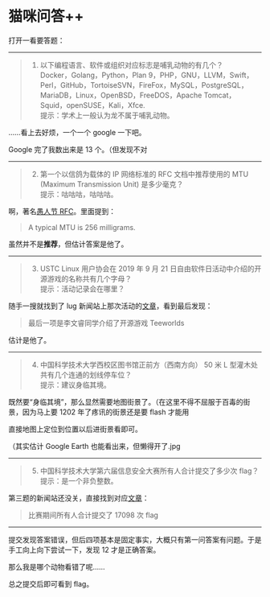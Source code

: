 # 猫咪问答++

打开一看要答题：

<hr>

> 1. 以下编程语言、软件或组织对应标志是哺乳动物的有几个？  
Docker，Golang，Python，Plan 9，PHP，GNU，LLVM，Swift，Perl，GitHub，TortoiseSVN，FireFox，MySQL，PostgreSQL，MariaDB，Linux，OpenBSD，FreeDOS，Apache Tomcat，Squid，openSUSE，Kali，Xfce.  
提示：学术上一般认为龙不属于哺乳动物。

……看上去好烦，一个一个 google 一下吧。

Google 完了我数出来是 13 个。（但发现不对

<hr>

> 2. 第一个以信鸽为载体的 IP 网络标准的 RFC 文档中推荐使用的 MTU (Maximum Transmission Unit) 是多少毫克？  
提示：咕咕咕，咕咕咕。

啊，著名[愚人节 RFC](https://tools.ietf.org/html/rfc1149)。里面提到：

> A typical MTU is 256 milligrams.

虽然并不是<b>推荐</b>，但估计答案是他了。

<hr>

> 3. USTC Linux 用户协会在 2019 年 9 月 21 日自由软件日活动中介绍的开源游戏的名称共有几个字母？  
提示：活动记录会在哪里？

随手一搜就找到了 lug 新闻站上那次活动的[文章](https://news.ustclug.org/2019/09/2019-sfd-ustc/)，看到最后发现：

> 最后一项是李文睿同学介绍了开源游戏 Teeworlds

估计是他了。

<hr>

> 4. 中国科学技术大学西校区图书馆正前方（西南方向） 50 米 L 型灌木处共有几个连通的划线停车位？  
提示：建议身临其境。

既然要“身临其境”，那么显然需要地图街景了。（在这里不得不屈服于百毒的街景，因为马上要 1202 年了疼讯的街景还是要 flash 才能用

直接地图上定位到位置以后进街景看即可。

（其实估计 Google Earth 也能看出来，但懒得开了.jpg

<hr>

> 5. 中国科学技术大学第六届信息安全大赛所有人合计提交了多少次 flag？  
提示：是一个非负整数。

第三题的新闻站还没关，直接找到对应[文章](https://news.ustclug.org/2019/12/hackergame-2019/)：

> 比赛期间所有人合计提交了 17098 次 flag

<hr>

提交发现答案错误，但后四项基本是固定事实，大概只有第一问答案有问题。于是手工向上向下尝试一下，发现 12 才是正确答案。

那么我是哪个动物看错了呢……

总之提交后即可看到 flag。
